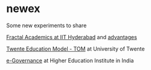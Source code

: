 # newex
Some new experiments to share  

[Fractal Academics at IIT Hyderabad](https://ee.iith.ac.in/assets/docs/Fractal%20Academic%20Booklet_v2e.pdf) and [advantages](https://iith.ac.in/academics/iith-advantages/)  

[Twente Education Model - TOM](https://www.utwente.nl/en/education/about-our-education/) at University of Twente  


[e-Governance](iitjammu.ac.in/eg) at Higher Education Institute in India   
